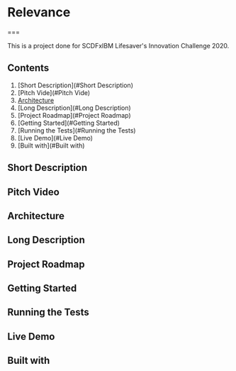 # Relevance
===

This is a project done for SCDFxIBM Lifesaver's Innovation Challenge 2020. 

## Contents  
1. [Short Description](#Short Description)
2. [Pitch Vide](#Pitch Vide)
3. [Architecture](#Architecture)
4. [Long Description](#Long Description)
5. [Project Roadmap](#Project Roadmap)
6. [Getting Started](#Getting Started)
7. [Running the Tests](#Running the Tests)
8. [Live Demo](#Live Demo)
8. [Built with](#Built with)

## Short Description

## Pitch Video

## Architecture

## Long Description

## Project Roadmap

## Getting Started

## Running the Tests

## Live Demo

## Built with

